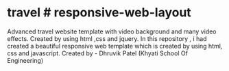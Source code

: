 # travel # responsive-web-layout
Advanced travel website template with video background and many video effects. Created by using html ,css and jquery.
In this repository , i had created a beautiful responsive web template which is created by using html, css and javascript. 
Created by - Dhruvik Patel (Khyati School Of Engineering)
